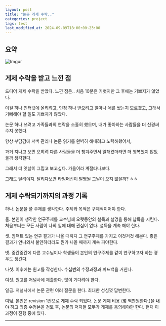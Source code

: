```yaml
---
layout: post
title: "논문 게제 수락.."
categories: project
tags: test
last_modified_at: 2024-09-09T18:00:00~23:00
---  
```



## 요약
![Imgur](https://imgur.com/jWdj5U4.jpg)   


## 게제 수락을 받고 느낀 점 

드디어 게제 수락을 받았다. 느낀 점은.. 처음 10분은 기뻣지만 그 후에는 기쁘지가 않았다.

이걸 하나 인터넷에 올리려고, 인정 하나 받으려고 얼마나 애를 썼는지 모르겠고, 그래서 기뻐해야 할 일도 기쁘지가 않았다.  

논문 하나 쓰려고 가족들과의 연락을 소홀히 했으며, 내가 좋아하는 사람들을 더 신경써주지 못했다.   

항상 부담감에 서버 관리나 논문 읽기를 완벽히 해내려고 노력해왔어서,  

과거 지나고 보면 오히려 다른 사람들을 더 챙겨주면서 일해왔더라면 더 행복했지 않았을까 생각한다.  

그래서 더 옛날이 그립고 보고싶다. 가을이라 계절타나보다.  

그래도 달려야지. 달리다보면 타임머신이 발명될 그날이 오지 않을까? ㅎㅎ  


## 게제 수락되기까지의 과정 기록  

하나. 논문을 쓸 주제를 생각한다. 주제와 목적은 구체적이어야 한다.   

둘. 본인이 생각한 연구주제를 교수님께 오랫동안의 설득과 설명을 통해 납득을 시킨다. 처음부터는 모든 사람이 나의 일에 대해 관심이 없다. 설득을 계속 해야 한다.  

셋. 임팩트 있는 연구 결과가 나올 때까지 그 연구주제를 가지고 이것저것 해본다. 좋은 결과가 안나와서 불안하더라도 뭔가 나올 때까지 계속 파야한다.  

넷. 중간중간에 다른 교수님이나 학생들이 본인의 연구주제를 같이 연구하고자 하는 경우도 생긴다. 

다섯. 이후에는 원고를 작성한다. 수십번의 수정과정과 피드백을 거친다.  

여섯. 원고를 저널사에 제출한다. 많이 기다려야 한다.  

일곱. 저널사에서 논문 관련 여러 질문을 한다. 최대한 성심껏 답변한다.  

여덟. 본인은 revision 1번으로 게제 수락 되었다. 논문 게제 비용 (몇 백만원한다.)을 내야 하고 최종 수정본을 검토 후, 논문의 저자들 모두가 게제를 동의해야만 한다. 현재 이 과정이 진행 중에 있다.  

---